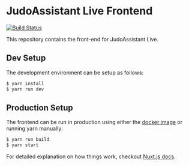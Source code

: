 JudoAssistant Live Frontend
===========================

[![Build Status](https://ci.svendcs.com/api/badges/judoassistant/live.judoassistant.com/status.svg)](https://ci.svendcs.com/judoassistant/live.judoassistant.com)

This repository contains the front-end for JudoAssistant Live.

## Dev Setup
The development environment can be setup as follows:
``` bash
$ yarn install
$ yarn run dev
```

## Production Setup
The frontend can be run in production using either the [docker image](https://hub.docker.com/r/judoassistant/judoassistant-web) or running yarn manually:
``` bash
$ yarn run build
$ yarn start
```

For detailed explanation on how things work, checkout [Nuxt.js docs](https://nuxtjs.org).
